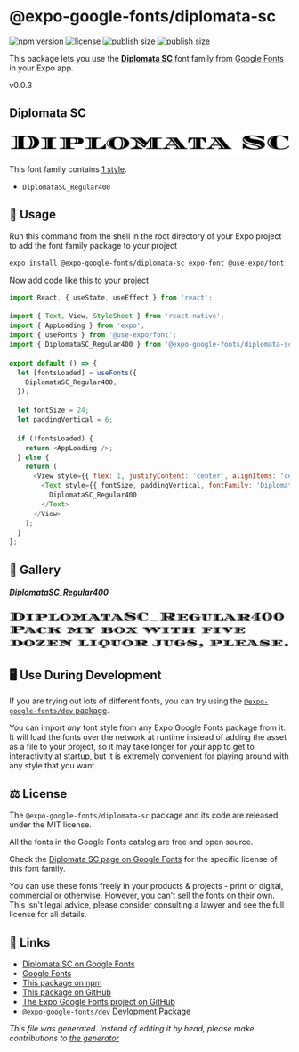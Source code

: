 # @expo-google-fonts/diplomata-sc

![npm version](https://flat.badgen.net/npm/v/@expo-google-fonts/diplomata-sc)
![license](https://flat.badgen.net/github/license/expo/google-fonts)
![publish size](https://flat.badgen.net/packagephobia/install/@expo-google-fonts/diplomata-sc)
![publish size](https://flat.badgen.net/packagephobia/publish/@expo-google-fonts/diplomata-sc)

This package lets you use the [**Diplomata SC**](https://fonts.google.com/specimen/Diplomata+SC) font family from [Google Fonts](https://fonts.google.com/) in your Expo app.

v0.0.3

## Diplomata SC

![Diplomata SC](./font-family.png)

This font family contains [1 style](#gallery).

- `DiplomataSC_Regular400`

## 🔡 Usage

Run this command from the shell in the root directory of your Expo project to add the font family package to your project
```sh
expo install @expo-google-fonts/diplomata-sc expo-font @use-expo/font
```

Now add code like this to your project
```js
import React, { useState, useEffect } from 'react';

import { Text, View, StyleSheet } from 'react-native';
import { AppLoading } from 'expo';
import { useFonts } from '@use-expo/font';
import { DiplomataSC_Regular400 } from '@expo-google-fonts/diplomata-sc';

export default () => {
  let [fontsLoaded] = useFonts({
    DiplomataSC_Regular400,
  });

  let fontSize = 24;
  let paddingVertical = 6;

  if (!fontsLoaded) {
    return <AppLoading />;
  } else {
    return (
      <View style={{ flex: 1, justifyContent: 'center', alignItems: 'center' }}>
        <Text style={{ fontSize, paddingVertical, fontFamily: 'DiplomataSC_Regular400' }}>
          DiplomataSC_Regular400
        </Text>
      </View>
    );
  }
};

```

## 📖 Gallery

##### DiplomataSC_Regular400
![DiplomataSC_Regular400](./35ea29b9848142b1f5c17b6b53c1ee204e69fe31d85cd0d67ab75f358b968c33.ttf.png)


## 🖥️ Use During Development

If you are trying out lots of different fonts, you can try using the [`@expo-google-fonts/dev` package](https://github.com/expo/google-fonts/tree/master/font-packages/dev#readme).

You can import *any* font style from any Expo Google Fonts package from it. It will load the fonts
over the network at runtime instead of adding the asset as a file to your project, so it may take longer
for your app to get to interactivity at startup, but it is extremely convenient
for playing around with any style that you want.

## ⚖️ License

The `@expo-google-fonts/diplomata-sc` package and its code are released under the MIT license.

All the fonts in the Google Fonts catalog are free and open source.

Check the [Diplomata SC page on Google Fonts](https://fonts.google.com/specimen/Diplomata+SC) for the specific license of this font family.

You can use these fonts freely in your products & projects - print or digital, commercial or otherwise. However, you can't sell the fonts on their own. This isn't legal advice, please consider consulting a lawyer and see the full license for all details.

## 🔗 Links

- [Diplomata SC on Google Fonts](https://fonts.google.com/specimen/Diplomata+SC)
- [Google Fonts](https://fonts.google.com/)
- [This package on npm](https://www.npmjs.com/package/@expo-google-fonts/diplomata-sc)
- [This package on GitHub](https://github.com/expo/google-fonts/tree/master/font-packages/diplomata-sc)
- [The Expo Google Fonts project on GitHub](https://github.com/expo/google-fonts)
- [`@expo-google-fonts/dev` Devlopment Package](https://github.com/expo/google-fonts/tree/master/font-packages/dev)


*This file was generated. Instead of editing it by head, please make contributions to [the generator](https://github.com/expo/google-fonts/tree/master/packages/generator)*
